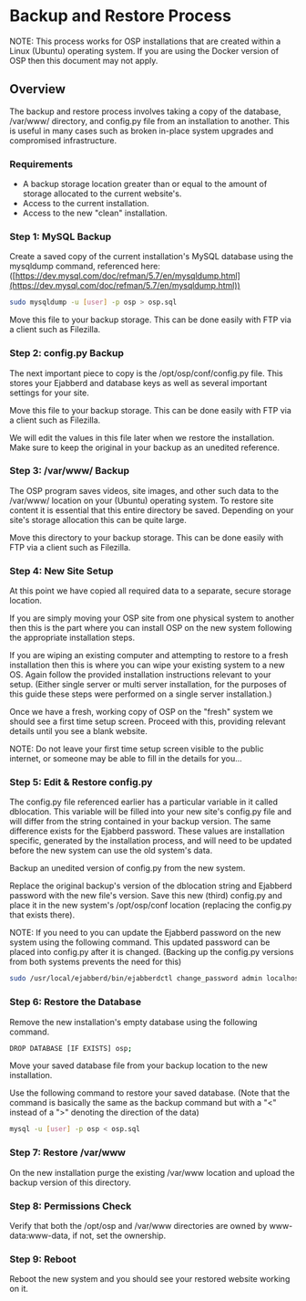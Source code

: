 # Backup and Restore Process
NOTE: This process works for OSP installations that are created within a Linux (Ubuntu) operating system. If you are using the Docker version of OSP then this document may not apply.
## Overview
The backup and restore process involves taking a copy of the database, /var/www/ directory, and config.py file from an installation to another. This is useful in many cases such as broken in-place system upgrades and compromised infrastructure.

### Requirements
- A backup storage location greater than or equal to the amount of storage allocated to the current website's.
- Access to the current installation.
- Access to the new "clean" installation.

### Step 1: MySQL Backup
Create a saved copy of the current installation's MySQL database using the mysqldump command, referenced here: ([https://dev.mysql.com/doc/refman/5.7/en/mysqldump.html](https://dev.mysql.com/doc/refman/5.7/en/mysqldump.html))

```bash
sudo mysqldump -u [user] -p osp > osp.sql
```

Move this file to your backup storage. This can be done easily with FTP via a client such as Filezilla.

### Step 2: config.py Backup
The next important piece to copy is the /opt/osp/conf/config.py file. This stores your Ejabberd and database keys as well as several important settings for your site.

Move this file to your backup storage. This can be done easily with FTP via a client such as Filezilla.

We will edit the values in this file later when we restore the installation. Make sure to keep the original in your backup as an unedited reference.

### Step 3: /var/www/ Backup
The OSP program saves videos, site images, and other such data to the /var/www/ location on your (Ubuntu) operating system. To restore site content it is essential that this entire directory be saved. Depending on your site's storage allocation this can be quite large.

Move this directory to your backup storage. This can be done easily with FTP via a client such as Filezilla.

### Step 4: New Site Setup
At this point we have copied all required data to a separate, secure storage location.

If you are simply moving your OSP site from one physical system to another then this is the part where you can install OSP on the new system following the appropriate installation steps.

If you are wiping an existing computer and attempting to restore to a fresh installation then this is where you can wipe your existing system to a new OS. Again follow the provided installation instructions relevant to your setup. (Either single server or multi server installation, for the purposes of this guide these steps were performed on a single server installation.)

Once we have a fresh, working copy of OSP on the "fresh" system we should see a first time setup screen. Proceed with this, providing relevant details until you see a blank website.

NOTE: Do not leave your first time setup screen visible to the public internet, or someone may be able to fill in the details for you...

### Step 5: Edit & Restore config.py
The config.py file referenced earlier has a particular variable in it called dblocation. This variable will be filled into your new site's config.py file and will differ from the string contained in your backup version. The same difference exists for the Ejabberd password. These values are installation specific, generated by the installation process, and will need to be updated before the new system can use the old system's data.

Backup an unedited version of config.py from the new system.

Replace the original backup's version of the dblocation string and Ejabberd password with the new file's version. Save this new (third) config.py and place it in the new system's /opt/osp/conf location (replacing the config.py that exists there).

NOTE: If you need to you can update the Ejabberd password on the new system using the following command. This updated password can be placed into config.py after it is changed.
(Backing up the config.py versions from both systems prevents the need for this)

```bash
sudo /usr/local/ejabberd/bin/ejabberdctl change_password admin localhost $ADMINPASS
```

### Step 6: Restore the Database
Remove the new installation's empty database using the following command.

```bash
DROP DATABASE [IF EXISTS] osp;
```

Move your saved database file from your backup location to the new installation.

Use the following command to restore your saved database.
(Note that the command is basically the same as the backup command but with a "<" instead of a ">" denoting the direction of the data)

```bash
mysql -u [user] -p osp < osp.sql
```

### Step 7: Restore /var/www
On the new installation purge the existing /var/www location and upload the backup version of this directory.

### Step 8: Permissions Check
Verify that both the /opt/osp and /var/www directories are owned by www-data:www-data, if not, set the ownership.

### Step 9: Reboot
Reboot the new system and you should see your restored website working on it.
